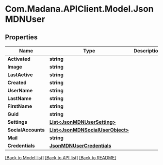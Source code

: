 
# Com.Madana.APIClient.Model.JsonMDNUser

## Properties

Name | Type | Description | Notes
------------ | ------------- | ------------- | -------------
**Activated** | **string** |  | [optional] 
**Image** | **string** |  | [optional] 
**LastActive** | **string** |  | [optional] 
**Created** | **string** |  | [optional] 
**UserName** | **string** |  | [optional] 
**LastName** | **string** |  | [optional] 
**FirstName** | **string** |  | [optional] 
**Guid** | **string** |  | [optional] 
**Settings** | [**List&lt;JsonMDNUserSetting&gt;**](JsonMDNUserSetting.md) |  | [optional] 
**SocialAccounts** | [**List&lt;JsonMDNSocialUserObject&gt;**](JsonMDNSocialUserObject.md) |  | [optional] 
**Mail** | **string** |  | [optional] 
**Credentials** | [**JsonMDNUserCredentials**](JsonMDNUserCredentials.md) |  | [optional] 

[[Back to Model list]](../README.md#documentation-for-models)
[[Back to API list]](../README.md#documentation-for-api-endpoints)
[[Back to README]](../README.md)

